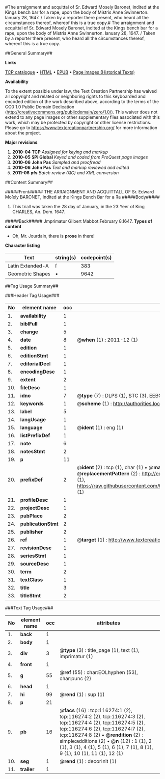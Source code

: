 #The arraignment and acquittal of Sr. Edward Mosely Baronet, indited at the Kings bench bar for a rape, upon the body of Mistris Anne Swinnerton. Ianuary 28, 1647. / Taken by a reporter there present, who heard all the circumstances thereof, whereof this is a true copy.#
The arraignment and acquittal of Sr. Edward Mosely Baronet, indited at the Kings bench bar for a rape, upon the body of Mistris Anne Swinnerton. Ianuary 28, 1647. / Taken by a reporter there present, who heard all the circumstances thereof, whereof this is a true copy.

##General Summary##

**Links**

[TCP catalogue](http://www.ota.ox.ac.uk/tcp/)  • 
[HTML](http://tei.it.ox.ac.uk/tcp/Texts-HTML/free/A75/A75603.html)  • 
[EPUB](http://tei.it.ox.ac.uk/tcp/Texts-EPUB/free/A75/A75603.epub) • 
[Page images (Historical Texts)](https://historicaltexts.jisc.ac.uk/eebo-99864055e)

**Availability**

To the extent possible under law, the Text Creation Partnership has waived all copyright and related or neighboring rights to this keyboarded and encoded edition of the work described above, according to the terms of the CC0 1.0 Public Domain Dedication (http://creativecommons.org/publicdomain/zero/1.0/). This waiver does not extend to any page images or other supplementary files associated with this work, which may be protected by copyright or other license restrictions. Please go to https://www.textcreationpartnership.org/ for more information about the project.

**Major revisions**

1. __2010-04__ __TCP__ *Assigned for keying and markup*
1. __2010-05__ __SPi Global__ *Keyed and coded from ProQuest page images*
1. __2010-06__ __John Pas__ *Sampled and proofread*
1. __2010-06__ __John Pas__ *Text and markup reviewed and edited*
1. __2011-06__ __pfs__ *Batch review (QC) and XML conversion*

##Content Summary##

#####Front#####
THE ARRAIGNMENT AND ACQUITTALL OF Sr. Edward Moſely BARONET, Indited at the Kings Bench Bar for a Ra
#####Body#####

1. This triall was taken the 28 day of January, in the 23 Yeer of King CHARLES, An. Dom. 1647.

#####Back#####
Jmprimatur Gilbert Mabbot.February 8.1647.
**Types of content**

  * Oh, Mr. Jourdain, there is **prose** in there!

**Character listing**


|Text|string(s)|codepoint(s)|
|---|---|---|
|Latin Extended-A|ſ|383|
|Geometric Shapes|▪|9642|

##Tag Usage Summary##

###Header Tag Usage###

|No|element name|occ|attributes|
|---|---|---|---|
|1.|__availability__|1||
|2.|__biblFull__|1||
|3.|__change__|5||
|4.|__date__|8| @__when__ (1) : 2011-12 (1)|
|5.|__edition__|1||
|6.|__editionStmt__|1||
|7.|__editorialDecl__|1||
|8.|__encodingDesc__|1||
|9.|__extent__|2||
|10.|__fileDesc__|1||
|11.|__idno__|7| @__type__ (7) : DLPS (1), STC (3), EEBO-CITATION (1), PROQUEST (1), VID (1)|
|12.|__keywords__|1| @__scheme__ (1) : http://authorities.loc.gov/ (1)|
|13.|__label__|5||
|14.|__langUsage__|1||
|15.|__language__|1| @__ident__ (1) : eng (1)|
|16.|__listPrefixDef__|1||
|17.|__note__|6||
|18.|__notesStmt__|2||
|19.|__p__|11||
|20.|__prefixDef__|2| @__ident__ (2) : tcp (1), char (1)  •  @__matchPattern__ (2) : ([0-9\-]+):([0-9IVX]+) (1), (.+) (1)  •  @__replacementPattern__ (2) : http://eebo.chadwyck.com/downloadtiff?vid=$1&page=$2 (1), https://raw.githubusercontent.com/textcreationpartnership/Texts/master/tcpchars.xml#$1 (1)|
|21.|__profileDesc__|1||
|22.|__projectDesc__|1||
|23.|__pubPlace__|2||
|24.|__publicationStmt__|2||
|25.|__publisher__|2||
|26.|__ref__|1| @__target__ (1) : http://www.textcreationpartnership.org/docs/. (1)|
|27.|__revisionDesc__|1||
|28.|__seriesStmt__|1||
|29.|__sourceDesc__|1||
|30.|__term__|2||
|31.|__textClass__|1||
|32.|__title__|3||
|33.|__titleStmt__|2||


###Text Tag Usage###

|No|element name|occ|attributes|
|---|---|---|---|
|1.|__back__|1||
|2.|__body__|1||
|3.|__div__|3| @__type__ (3) : title_page (1), text (1), imprimatur (1)|
|4.|__front__|1||
|5.|__g__|55| @__ref__ (55) : char:EOLhyphen (53), char:punc (2)|
|6.|__head__|1||
|7.|__hi__|99| @__rend__ (1) : sup (1)|
|8.|__p__|21||
|9.|__pb__|16| @__facs__ (16) : tcp:116274:1 (2), tcp:116274:2 (2), tcp:116274:3 (2), tcp:116274:4 (2), tcp:116274:5 (2), tcp:116274:6 (2), tcp:116274:7 (2), tcp:116274:8 (2)  •  @__rendition__ (2) : simple:additions (2)  •  @__n__ (12) : 1 (1), 2 (1), 3 (1), 4 (1), 5 (1), 6 (1), 7 (1), 8 (1), 9 (1), 10 (1), 11 (1), 12 (1)|
|10.|__seg__|1| @__rend__ (1) : decorInit (1)|
|11.|__trailer__|1||
